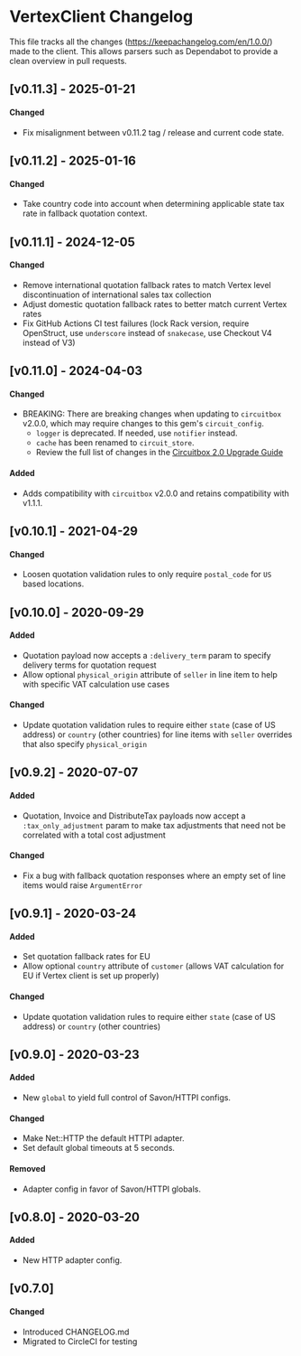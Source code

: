# VertexClient Changelog

This file tracks all the changes (https://keepachangelog.com/en/1.0.0/) made to the client. This allows parsers such as Dependabot to provide a clean overview in pull requests.
## [v0.11.3] - 2025-01-21

#### Changed

- Fix misalignment between v0.11.2 tag / release and current code state.

## [v0.11.2] - 2025-01-16

#### Changed

- Take country code into account when determining applicable state tax rate in fallback quotation context.

## [v0.11.1] - 2024-12-05

#### Changed

- Remove international quotation fallback rates to match Vertex level discontinuation of international sales tax collection
- Adjust domestic quotation fallback rates to better match current Vertex rates
- Fix GitHub Actions CI test failures (lock Rack version, require OpenStruct, use `underscore` instead of `snakecase`, use Checkout V4 instead of V3)

## [v0.11.0] - 2024-04-03

#### Changed

- BREAKING: There are breaking changes when updating to `circuitbox` v2.0.0, which may require changes to this gem's `circuit_config`.
  - `logger` is deprecated. If needed, use `notifier` instead.
  - `cache` has been renamed to `circuit_store`.
  - Review the full list of changes in the [Circuitbox 2.0 Upgrade Guide](https://github.com/yammer/circuitbox/blob/main/docs/2.0-upgrade.md)

#### Added

- Adds compatibility with `circuitbox` v2.0.0 and retains compatibility with v1.1.1.

## [v0.10.1] - 2021-04-29

#### Changed

- Loosen quotation validation rules to only require `postal_code` for `US` based locations.

## [v0.10.0] - 2020-09-29

#### Added

- Quotation payload now accepts a `:delivery_term` param to specify delivery terms for quotation request
- Allow optional `physical_origin` attribute of `seller` in line item to help with specific VAT calculation use cases

#### Changed

- Update quotation validation rules to require either `state` (case of US address) or `country` (other countries) for line items with `seller` overrides that also specify `physical_origin`

## [v0.9.2] - 2020-07-07

#### Added

- Quotation, Invoice and DistributeTax payloads now accept a `:tax_only_adjustment` param to make tax adjustments that need not be correlated with a total cost adjustment

#### Changed

- Fix a bug with fallback quotation responses where an empty set of line items would raise `ArgumentError`

## [v0.9.1] - 2020-03-24

#### Added

- Set quotation fallback rates for EU
- Allow optional `country` attribute of `customer` (allows VAT calculation for EU if Vertex client is set up properly)

#### Changed

- Update quotation validation rules to require either `state` (case of US address) or `country` (other countries)

## [v0.9.0] - 2020-03-23

#### Added

- New `global` to yield full control of Savon/HTTPI configs.

#### Changed

- Make Net::HTTP the default HTTPI adapter.
- Set default global timeouts at 5 seconds.

#### Removed

- Adapter config in favor of Savon/HTTPI globals.

## [v0.8.0] - 2020-03-20

#### Added

- New HTTP adapter config.

## [v0.7.0]

#### Changed

- Introduced CHANGELOG.md
- Migrated to CircleCI for testing
